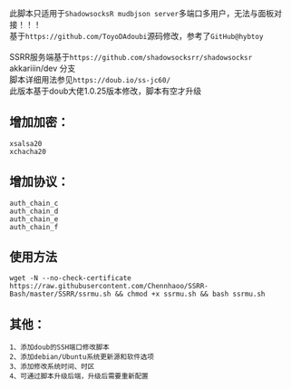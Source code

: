 此脚本只适用于`ShadowsocksR mudbjson server`多端口多用户，无法与面板对接！！！<br>
基于`https://github.com/ToyoDAdoubi`源码修改，参考了`GitHub@hybtoy` <br>   
SSRR服务端基于`https://github.com/shadowsocksrr/shadowsocksr`     akkariiin/dev 分支<br>
脚本详细用法参见`https://doub.io/ss-jc60/`<br>
此版本基于doub大佬1.0.25版本修改，脚本有空才升级<br>

增加加密：
-----

    xsalsa20
    xchacha20


增加协议：
-----

    auth_chain_c
    auth_chain_d
    auth_chain_e
    auth_chain_f


使用方法
----

`wget -N --no-check-certificate https://raw.githubusercontent.com/Chennhaoo/SSRR-Bash/master/SSRR/ssrmu.sh && chmod +x ssrmu.sh && bash ssrmu.sh`
    

其他：
-----

    1、添加doub的SSH端口修改脚本
    2、添加debian/Ubuntu系统更新源和软件选项
    3、添加修改系统时间、时区
    4、可通过脚本升级后端，升级后需要重新配置

